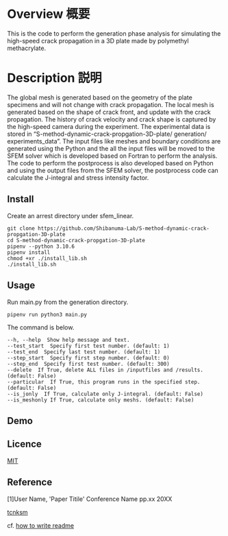 # Overview 概要 
This is the code to perform the generation phase analysis for simulating the high-speed crack propagation in a 3D plate made by polymethyl methacrylate. 

# Description 説明 
The global mesh is generated based on the geometry of the plate specimens and will not change with crack propagation. The local mesh is generated based on	 the shape of crack front, and update with the crack propagation. The history of crack velocity and crack shape is captured by the high-speed camera during the experiment. The experimental data is stored in “S-method-dynamic-crack-propgation-3D-plate/ generation/ experiments_data”. The input files like meshes and boundary conditions are generated using the Python and the all the input files will be moved to the SFEM solver which is developed based on Fortran to perform the analysis. The code to perform the postprocess is also developed based on Python and using the output files from the SFEM solver, the postprocess code can calculate the J-integral and stress intensity factor.

## Install
Create an arrest directory under sfem_linear.
```
git clone https://github.com/Shibanuma-Lab/S-method-dynamic-crack-propgation-3D-plate
cd S-method-dynamic-crack-propgation-3D-plate
pipenv --python 3.10.6
pipenv install
chmod +xr ./install_lib.sh
./install_lib.sh
```

## Usage
Run main.py from the generation directory.
```
pipenv run python3 main.py
```
The command is below.
```
--h, --help  Show help message and text.
--test_start  Specify first test number. (default: 1)
--test_end  Specify last test number. (default: 1)
--step_start  Specify first step number. (default: 0)
--step_end  Specify first test number. (default: 300)
--delete  If True, delete ALL files in /inputfiles and /results. (default: False)
--particular  If True, this program runs in the specified step. (default: False)
--is_jonly  If True, calculate only J-integral. (default: False)
--is_meshonly If True, calculate only meshs. (default: False)
```

## Demo

## Licence

[MIT](https://github.com/tcnksm/tool/blob/master/LICENCE)

## Reference
[1]User Name, 'Paper Titile' Conference Name pp.xx 20XX

[tcnksm](https://github.com/tcnksm)

cf. [how to write readme](https://deeeet.com/writing/2014/07/31/readme/)
